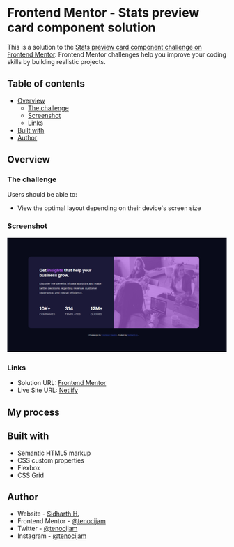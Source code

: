 # Frontend Mentor - Stats preview card component solution

This is a solution to the [Stats preview card component challenge on Frontend Mentor](https://www.frontendmentor.io/challenges/stats-preview-card-component-8JqbgoU62). Frontend Mentor challenges help you improve your coding skills by building realistic projects. 

## Table of contents

- [Overview](#overview)
  - [The challenge](#the-challenge)
  - [Screenshot](#screenshot)
  - [Links](#links)
- [Built with](#built-with)
- [Author](#author)

## Overview

### The challenge

Users should be able to:

- View the optimal layout depending on their device's screen size

### Screenshot

![](./screenshot.png)

### Links

- Solution URL: [Frontend Mentor](https://your-solution-url.com)
- Live Site URL: [Netlify](https://stats-preview-card-sidharthh.netlify.app/)

## My process

## Built with

- Semantic HTML5 markup
- CSS custom properties
- Flexbox
- CSS Grid

## Author

- Website - [Sidharth H.](https://www.tenocijam.in)
- Frontend Mentor - [@tenocijam](https://www.frontendmentor.io/profile/tenocijam)
- Twitter - [@tenocijam](https://www.twitter.com/tenocijam)
- Instagram - [@tenocijam](https://www.instagram.com/tenocijam)